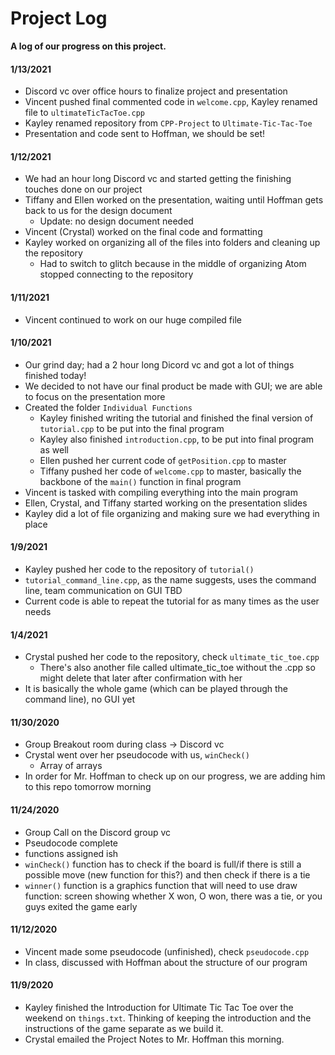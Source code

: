 # Project Log  
**A log of our progress on this project.**
#### 1/13/2021
- Discord vc over office hours to finalize project and presentation
- Vincent pushed final commented code in `welcome.cpp`, Kayley renamed file to `ultimateTicTacToe.cpp`
- Kayley renamed repository from `CPP-Project` to `Ultimate-Tic-Tac-Toe`
- Presentation and code sent to Hoffman, we should be set!
#### 1/12/2021
- We had an hour long Discord vc and started getting the finishing touches done on our project
- Tiffany and Ellen worked on the presentation, waiting until Hoffman gets back to us for the design document
  - Update: no design document needed
- Vincent (Crystal) worked on the final code and formatting
- Kayley worked on organizing all of the files into folders and cleaning up the repository
  - Had to switch to glitch because in the middle of organizing Atom stopped connecting to the repository
#### 1/11/2021
- Vincent continued to work on our huge compiled file
#### 1/10/2021
- Our grind day; had a 2 hour long Dicord vc and got a lot of things finished today!
- We decided to not have our final product be made with GUI; we are able to focus on the presentation more
- Created the folder `Individual Functions`
  - Kayley finished writing the tutorial and finished the final version of `tutorial.cpp` to be put into the final program
  - Kayley also finished `introduction.cpp`, to be put into final program as well
  - Ellen pushed her current code of `getPosition.cpp` to master
  - Tiffany pushed her code of `welcome.cpp` to master, basically the backbone of the `main()` function in final program
- Vincent is tasked with compiling everything into the main program
- Ellen, Crystal, and Tiffany started working on the presentation slides
- Kayley did a lot of file organizing and making sure we had everything in place
#### 1/9/2021
- Kayley pushed her code to the repository of `tutorial()`
- `tutorial_command_line.cpp`, as the name suggests, uses the command line, team communication on GUI TBD
- Current code is able to repeat the tutorial for as many times as the user needs
#### 1/4/2021
- Crystal pushed her code to the repository, check `ultimate_tic_toe.cpp`
  - There's also another file called ultimate_tic_toe without the .cpp so might delete that later after confirmation with her
- It is basically the whole game (which can be played through the command line), no GUI yet
#### 11/30/2020
- Group Breakout room during class → Discord vc
- Crystal went over her pseudocode with us, ```winCheck()```
  - Array of arrays
- In order for Mr. Hoffman to check up on our progress, we are adding him to this repo tomorrow morning
#### 11/24/2020
- Group Call on the Discord group vc
- Pseudocode complete
- functions assigned ish
- `winCheck()` function has to check if the board is full/if there is still a possible move (new function for this?) and then check if there is a tie
- `winner()` function is a graphics function that will need to use draw function: screen showing whether X won, O won, there was a tie, or you guys exited the game early
#### 11/12/2020
- Vincent made some pseudocode (unfinished), check `pseudocode.cpp`
- In class, discussed with Hoffman about the structure of our program
#### 11/9/2020
- Kayley finished the Introduction for Ultimate Tic Tac Toe over the weekend on `things.txt`. Thinking of keeping the introduction and the instructions of the game separate as we build it.
- Crystal emailed the Project Notes to Mr. Hoffman this morning.
